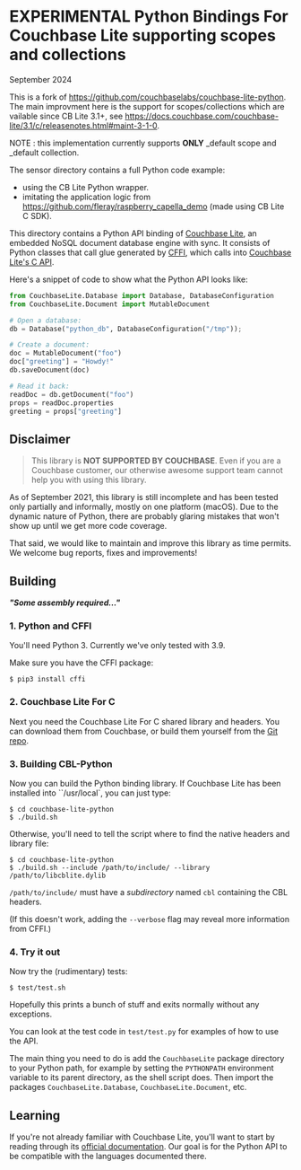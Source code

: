 # EXPERIMENTAL Python Bindings For Couchbase Lite supporting scopes and collections

September 2024

This is a fork of https://github.com/couchbaselabs/couchbase-lite-python. The main improvment here is the support for scopes/collections which are vailable since CB Lite 3.1+, see https://docs.couchbase.com/couchbase-lite/3.1/c/releasenotes.html#maint-3-1-0.

NOTE : this implementation currently supports **ONLY** \_default scope and \_default collection.

The sensor directory contains a full Python code example:
 - using the CB Lite Python wrapper.
 - imitating the application logic from https://github.com/fleray/raspberry_capella_demo (made using CB Lite C SDK).

This directory contains a Python API binding of [Couchbase Lite][CBL], an embedded NoSQL document database engine with sync. It consists of Python classes that call glue generated by [CFFI][CFFI], which calls into [Couchbase Lite's C API][CBL_C].

Here's a snippet of code to show what the Python API looks like:

```python
from CouchbaseLite.Database import Database, DatabaseConfiguration
from CouchbaseLite.Document import MutableDocument

# Open a database:
db = Database("python_db", DatabaseConfiguration("/tmp"));

# Create a document:
doc = MutableDocument("foo")
doc["greeting"] = "Howdy!"
db.saveDocument(doc)

# Read it back:
readDoc = db.getDocument("foo")
props = readDoc.properties
greeting = props["greeting"]
```

## Disclaimer

> This library is **NOT SUPPORTED BY COUCHBASE**. Even if you are a Couchbase customer, our otherwise awesome support team cannot help you with using this library.

As of September 2021, this library is still incomplete and has been tested only partially and informally, mostly on one platform (macOS). Due to the dynamic nature of Python, there are probably glaring mistakes that won't show up until we get more code coverage.

That said, we would like to maintain and improve this library as time permits. We welcome bug reports, fixes and improvements!

## Building

**_"Some assembly required..."_**

### 1. Python and CFFI

You'll need Python 3. Currently we've only tested with 3.9.

Make sure you have the CFFI package:

    $ pip3 install cffi

### 2. Couchbase Lite For C

Next you need the Couchbase Lite For C shared library and headers. You can download them from Couchbase, or build them yourself from the [Git repo][CBL_C].

### 3. Building CBL-Python

Now you can build the Python binding library. If Couchbase Lite has been installed into ``/usr/local`, you can just type:

    $ cd couchbase-lite-python
    $ ./build.sh

Otherwise, you'll need to tell the script where to find the native headers and library file:

    $ cd couchbase-lite-python
    $ ./build.sh --include /path/to/include/ --library /path/to/libcblite.dylib

`/path/to/include/` must have a _subdirectory_ named `cbl` containing the CBL headers.

(If this doesn't work, adding the `--verbose` flag may reveal more information from CFFI.)

### 4. Try it out

Now try the (rudimentary) tests:

    $ test/test.sh

Hopefully this prints a bunch of stuff and exits normally without any exceptions.

You can look at the test code in `test/test.py` for examples of how to use the API. 

The main thing you need to do is add the `CouchbaseLite` package directory to your Python path, for example by setting the `PYTHONPATH` environment variable to its parent directory, as the shell script does. Then import the packages `CouchbaseLite.Database`, `CouchbaseLite.Document`, etc.

## Learning

If you're not already familiar with Couchbase Lite, you'll want to start by reading through its
[official documentation][CBLDOCS]. Our goal is for the Python API to be compatible with the languages documented there.


[CBL]: https://www.couchbase.com/products/lite
[CBL_C]: https://github.com/couchbaselabs/couchbase-lite-C
[CFFI]: https://cffi.readthedocs.io/en/latest/index.html
[CBLDOCS]: https://docs.couchbase.com/couchbase-lite/current/introduction.html
